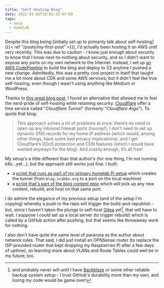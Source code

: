 ```yaml
---
title: "Self Hosting Blog"
date: 2022-05-02T19:01:33-07:00
tags:
  - meta
  - homelab
---
```

Despite this blog being [initially set up to primarily talk about self-hosting]({{< ref "/posts/my-first-post" >}}), I'd actually been hosting it on AWS until very recently. This was due to caution - I know just enough about security to know that I know next-to-nothing about security, and so I didn't want to expose any ports on my _own_ network to the Internet. Instead, I set up [an AWS CodePipeline](https://github.com/scubbo/blogCDN) to build the blog and deploy to S3 anytime I pushed a new change. Admittedly, this was a pretty cool project in itself that taught me a lot more about CDK and some AWS services; but it didn't feel like true self-hosting, even though I wasn't using anything like Medium or WordPress.
<!--more-->
Thanks to [this great blog post](https://eevans.co/blog/garage/), I found an alternative that allowed me to feel the nerd-pride of self-hosting while retaining security. [Cloudflare](https://www.cloudflare.com/) offer a free service called "_Cloudflare Tunnel_" (formerly "_Cloudflare Argo_"). To quote that blog:

> This approach solves a lot of problems at once: there’s no need to open up any inbound firewall ports (hooray!); I don’t need to set up dynamic DNS records for my home IP address (which would, among other things, have some bad privacy implications); and I get Cloudflare’s DDoS protection and CDN features (which I would have wanted anyways for the blog). And crazily enough, it’s all free!

My setup's a little different than that author's (for one thing, I'm not running k8s...yet...), but the approach still works just fine. I built:
* a [script that runs as part of my primary homelab Pi setup](https://github.com/scubbo/pi-tools/blob/main/scripts-on-pi/3_cloudflare_tunnel.sh) which creates the tunnel (from `blog.scubbo.org` to a port on the local machine)
* a [script that's part of the blog content repo](https://github.com/scubbo/blogContent/blob/main/deployBlog.sh) which will pick up any new content, rebuild, and host on that same port.

I do admire the elegance of my previous setup (and of the setup I'm copying) whereby a push to the repo will trigger the build-and-republish - but, since I haven't taken the plunge to self-host [Gitea](https://gitea.io/en-us/) yet[^1], that will have to wait. I suppose I _could_ set up a local server (to trigger rebuild) which is called by a GitHub action after pushing, but that seems like throwaway work for nothing.

I also don't have quite the same level of paranoia as the author about network rules. That said, I did just install an OPNSense router (to replace the ISP-provided router that kept dropping my Raspberries Pi after a few days of uptime), so learning more about VLANs and Route Tables could well be in my future, too.

[^1]: and probably never will until I have [Backblaze](https://www.backblaze.com/) or some other reliable backup system setup - I trust GitHub's durability more than my own, and losing my code would be game over!
